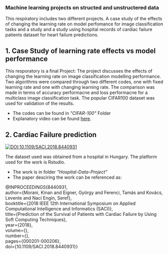### Machine learning projects on structed and unstructered data
This respiratory includes two different projects. A case study of the effects of changing the learning rate on model perfomance for image classification tasks and a study and a study using hospital records of cardiac failure patients dataset for heart failure predictions. <br/>

## 1. Case Study of learning rate effects vs model performance
This resporatory is a final Project: The project discusses the effects of changing the learning rate on image classification modelling performance. Two algorithms were compared through two different codes, one with fixed learning rate and one with changing learning rate. The comparison was made in terms of accuracy performacne and loss performacne for a multiclass image classification task. The popular CIFAR100 dataset was used for validation of the results. 
 * The codes can be found in _"CIFAR-100"_ Folder <br/>
 * Explanatory video can be found [here](https://youtu.be/PnNBh3Dm4o8). <br/>

 ## 2. Cardiac Failure prediction
 
 [![DOI:10.1109/SACI.2018.8440931](http://img.shields.io/badge/DOI-10.1101/2021.01.08.425840-B31B1B.svg)](https://doi.org/10.1109/SACI.2018.8440931)
 
 The dataset used was obtained from a hospital in Hungary. The platform used for the work is Rstudio.
 * The work is in folder _"Hospital-Data-Project"_ <br/>
 * The paper desciring the work can be referenced as: <br/>
 
 @INPROCEEDINGS{8440931,<br/>
  author={Morani, Kinan and Eigner, György and Ferenci, Tamás and Kovács, Levente and Naci Engin, Seref}, <br/>
  booktitle={2018 IEEE 12th International Symposium on Applied Computational Intelligence and Informatics (SACI)}, <br/>
  title={Prediction of the Survival of Patients with Cardiac Failure by Using Soft Computing Techniques}, <br/>
  year={2018}, <br/>
  volume={}, <br/>
  number={}, <br/>
  pages={000201-000206}, <br/>
  doi={10.1109/SACI.2018.8440931}}
